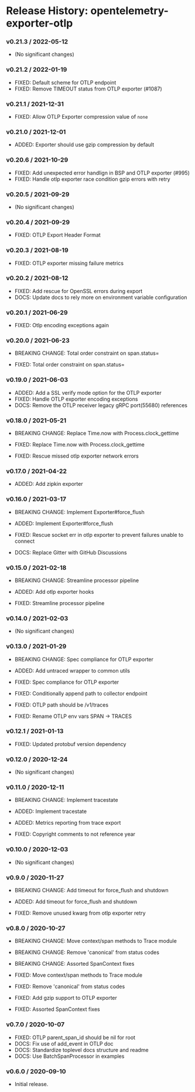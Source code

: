 # Release History: opentelemetry-exporter-otlp

### v0.21.3 / 2022-05-12

* (No significant changes)

### v0.21.2 / 2022-01-19

* FIXED: Default scheme for OTLP endpoint 
* FIXED: Remove TIMEOUT status from OTLP exporter (#1087)

### v0.21.1 / 2021-12-31

* FIXED: Allow OTLP Exporter compression value of `none` 

### v0.21.0 / 2021-12-01

* ADDED: Exporter should use gzip compression by default 

### v0.20.6 / 2021-10-29

* FIXED: Add unexpected error handlign in BSP and OTLP exporter (#995)
* FIXED: Handle otlp exporter race condition gzip errors with retry 

### v0.20.5 / 2021-09-29

* (No significant changes)

### v0.20.4 / 2021-09-29

* FIXED: OTLP Export Header Format 

### v0.20.3 / 2021-08-19

* FIXED: OTLP exporter missing failure metrics 

### v0.20.2 / 2021-08-12

* FIXED: Add rescue for OpenSSL errors during export 
* DOCS: Update docs to rely more on environment variable configuration 

### v0.20.1 / 2021-06-29

* FIXED: Otlp encoding exceptions again 

### v0.20.0 / 2021-06-23

* BREAKING CHANGE: Total order constraint on span.status= 

* FIXED: Total order constraint on span.status= 

### v0.19.0 / 2021-06-03

* ADDED: Add a SSL verify mode option for the OTLP exporter 
* FIXED: Handle OTLP exporter encoding exceptions 
* DOCS: Remove the OTLP receiver legacy gRPC port(55680) references 

### v0.18.0 / 2021-05-21

* BREAKING CHANGE: Replace Time.now with Process.clock_gettime 

* FIXED: Replace Time.now with Process.clock_gettime 
* FIXED: Rescue missed otlp exporter network errors 

### v0.17.0 / 2021-04-22

* ADDED: Add zipkin exporter 

### v0.16.0 / 2021-03-17

* BREAKING CHANGE: Implement Exporter#force_flush 

* ADDED: Implement Exporter#force_flush 
* FIXED: Rescue socket err in otlp exporter to prevent failures unable to  connect 
* DOCS: Replace Gitter with GitHub Discussions 

### v0.15.0 / 2021-02-18

* BREAKING CHANGE: Streamline processor pipeline 

* ADDED: Add otlp exporter hooks 
* FIXED: Streamline processor pipeline 

### v0.14.0 / 2021-02-03

* (No significant changes)

### v0.13.0 / 2021-01-29

* BREAKING CHANGE: Spec compliance for OTLP exporter 

* ADDED: Add untraced wrapper to common utils 
* FIXED: Spec compliance for OTLP exporter 
* FIXED: Conditionally append path to collector endpoint 
* FIXED: OTLP path should be /v1/traces 
* FIXED: Rename OTLP env vars SPAN -> TRACES 

### v0.12.1 / 2021-01-13

* FIXED: Updated protobuf version dependency

### v0.12.0 / 2020-12-24

* (No significant changes)

### v0.11.0 / 2020-12-11

* BREAKING CHANGE: Implement tracestate 

* ADDED: Implement tracestate 
* ADDED: Metrics reporting from trace export 
* FIXED: Copyright comments to not reference year 

### v0.10.0 / 2020-12-03

* (No significant changes)

### v0.9.0 / 2020-11-27

* BREAKING CHANGE: Add timeout for force_flush and shutdown 

* ADDED: Add timeout for force_flush and shutdown 
* FIXED: Remove unused kwarg from otlp exporter retry 

### v0.8.0 / 2020-10-27

* BREAKING CHANGE: Move context/span methods to Trace module 
* BREAKING CHANGE: Remove 'canonical' from status codes 
* BREAKING CHANGE: Assorted SpanContext fixes 

* FIXED: Move context/span methods to Trace module 
* FIXED: Remove 'canonical' from status codes 
* FIXED: Add gzip support to OTLP exporter 
* FIXED: Assorted SpanContext fixes 

### v0.7.0 / 2020-10-07

* FIXED: OTLP parent_span_id should be nil for root 
* DOCS: Fix use of add_event in OTLP doc 
* DOCS: Standardize toplevel docs structure and readme 
* DOCS: Use BatchSpanProcessor in examples 

### v0.6.0 / 2020-09-10

* Initial release.
